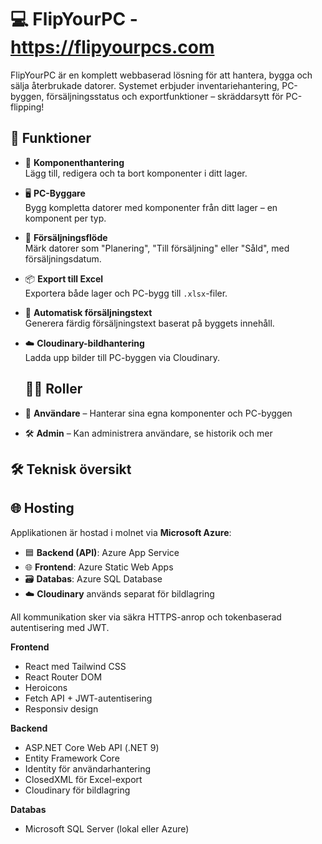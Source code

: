 # 💻 FlipYourPC - https://flipyourpcs.com

FlipYourPC är en komplett webbaserad lösning för att hantera, bygga och sälja återbrukade datorer. Systemet erbjuder inventariehantering, PC-byggen, försäljningsstatus och exportfunktioner – skräddarsytt för PC-flipping!

## 🚀 Funktioner

- 🧩 **Komponenthantering**  
  Lägg till, redigera och ta bort komponenter i ditt lager.

- 🖥️ **PC-Byggare**  
  Bygg kompletta datorer med komponenter från ditt lager – en komponent per typ.

- 💼 **Försäljningsflöde**  
  Märk datorer som "Planering", "Till försäljning" eller "Såld", med försäljningsdatum.

- 📦 **Export till Excel**  
  Exportera både lager och PC-bygg till `.xlsx`-filer.

- 🧾 **Automatisk försäljningstext**  
  Generera färdig försäljningstext baserat på byggets innehåll.

- ☁️ **Cloudinary-bildhantering**  
  Ladda upp bilder till PC-byggen via Cloudinary.

  ## 🧑‍💻 Roller

- 👤 **Användare** – Hanterar sina egna komponenter och PC-byggen  
- 🛠️ **Admin** – Kan administrera användare, se historik och mer

## 🛠️ Teknisk översikt

## 🌐 Hosting

Applikationen är hostad i molnet via **Microsoft Azure**:

- 🟦 **Backend (API)**: Azure App Service  
- 🌐 **Frontend**: Azure Static Web Apps  
- 🗃️ **Databas**: Azure SQL Database  
- ☁️ **Cloudinary** används separat för bildlagring

All kommunikation sker via säkra HTTPS-anrop och tokenbaserad autentisering med JWT.

**Frontend**  
- React med Tailwind CSS  
- React Router DOM  
- Heroicons  
- Fetch API + JWT-autentisering  
- Responsiv design

**Backend**  
- ASP.NET Core Web API (.NET 9)  
- Entity Framework Core  
- Identity för användarhantering  
- ClosedXML för Excel-export  
- Cloudinary för bildlagring

**Databas**  
- Microsoft SQL Server (lokal eller Azure)

